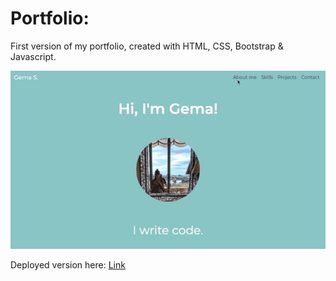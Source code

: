 # Portfolio:

First version of my portfolio, created with HTML, CSS, Bootstrap & Javascript.

![portfolio](https://github.com/gemasegarra/portfolio/blob/master/img/portfolio.gif)

Deployed version here: [Link]()